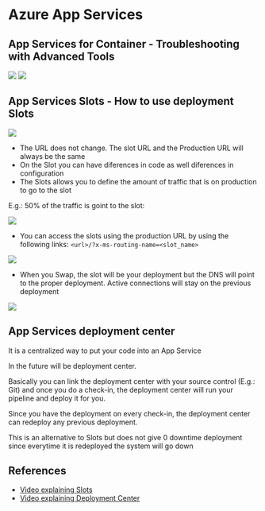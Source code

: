 # Azure App Services

## App Services for Container - Troubleshooting with Advanced Tools

![](http://tinyurl.com/wjzfgdt)
![](http://tinyurl.com/st854zz)

## App Services Slots - How to use deployment Slots

![](http://tinyurl.com/r7527zs)

- The URL does not change. The slot URL and the Production URL will always be the same
- On the Slot you can have diferences in code as well diferences in configuration
- The Slots allows you to define the amount of traffic that is on production to go to the slot 

E.g.: 50% of the traffic is goint to the slot: 

![](http://tinyurl.com/rk6wv28)

- You can access the slots using the production URL by using the following links: `<url>/?x-ms-routing-name=<slot_name>`

![](http://tinyurl.com/vm9mqrl)

- When you Swap, the slot will be your deployment but the DNS will point to the proper deployment. Active connections will stay on the previous deployment

![](http://tinyurl.com/w4ub584)

## App Services deployment center 

It is a centralized way to put your code into an App Service

In the future will be deployment center.

Basically you can link the deployment center with your source control (E.g.: Git) and once you do a check-in, the deployment center will run your pipeline and deploy it for you. 

Since you have the deployment on every check-in, the deployment center can redeploy any previous deployment. 

This is an alternative to Slots but does not give 0 downtime deployment since everytime it is redeployed the system will go down

## References 

- [Video explaining Slots](https://www.youtube.com/watch?v=0cgy4GplC4I)
- [Video explaining Deployment Center](https://www.youtube.com/watch?v=QdI_BJHMadU)

